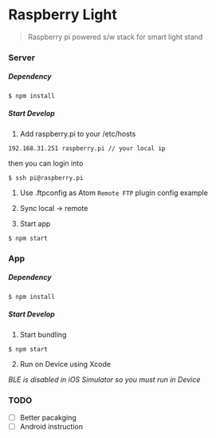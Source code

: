# Raspberry Light

> Raspberry pi powered s/w stack for smart light stand

### Server

##### Dependency

```
$ npm install
```

##### Start Develop

1. Add raspberry.pi to your /etc/hosts

  ```
  192.168.31.251 raspberry.pi // your local ip
  ```

  then you can login into

  ```
  $ ssh pi@raspberry.pi
  ```

1. Use .ftpconfig as Atom `Remote FTP` plugin config example

1. Sync local -> remote

1. Start app

  ```
  $ npm start
  ```

### App

##### Dependency

```
$ npm install
```

##### Start Develop

1. Start bundling

  ```
  $ npm start
  ```

2. Run on Device using Xcode

  *BLE is disabled in iOS Simulator so you must run in Device*

### TODO

- [ ] Better pacakging
- [ ] Android instruction
